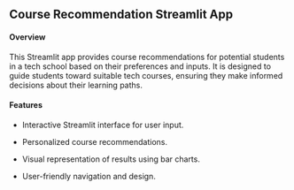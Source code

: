 ## Course Recommendation Streamlit App

#### Overview

This Streamlit app provides course recommendations for potential students in a tech school based on their preferences and inputs. It is designed to guide students toward suitable tech courses, ensuring they make informed decisions about their learning paths.

#### Features
* Interactive Streamlit interface for user input.

* Personalized course recommendations.

* Visual representation of results using bar charts.

* User-friendly navigation and design.
